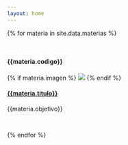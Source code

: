```yaml
---
layout: home
---
```


<div class="call-outs-container">


{% for materia in site.data.materias %}

<pre> </pre>

<div class="call-out">
  <h4>{{materia.codigo}}</h4>
  {% if materia.imagen %} <img src="{{materia.imagen}}"> {% endif %}
  <a href="{{materia.sitio}}" title="{{materia.titulo}}"><h4>{{materia.titulo}}</h4></a>
  <p>{{materia.objetivo}}</p>
</div>

<pre> </pre>

{% endfor %}

</div>